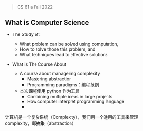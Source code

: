 > CS 61 a Fall 2022

## What is Computer Science

- The Study of:
	- What problem can be solved using computation,
	- How to solve those this problem, and
	- What techniques lead to effective solutions

- What is The Course About
	- A course about managering complexity
		- Mastering  abstraction
		- Programming paradigms：编程范例
	- 本次课程使用 python 作为工具
		- Combining multiple ideas in large projects
		- How computer interpret programming language
		- 

计算机是一个复杂系统（Complexity），我们用一个通用的工具来管理 complexity，即**抽象**（abstraction）


